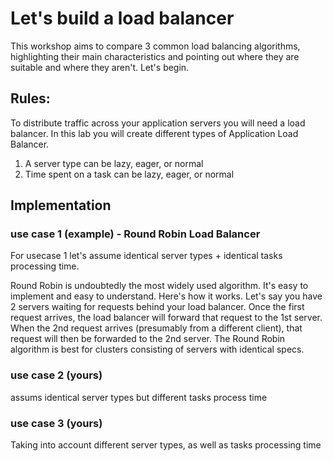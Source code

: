 # Let's build a load balancer

This workshop aims to compare 3 common load balancing algorithms, highlighting their main characteristics and pointing out where they are suitable and where they aren't. Let's begin.  



## Rules:
To distribute traffic across your application servers you will need a load balancer. In this lab you will create different types of Application Load Balancer.  
1. A server type can be lazy, eager, or normal  
1. Time spent on a task can be lazy, eager, or normal

## Implementation
### use case 1 (example) -  Round Robin Load Balancer  
For usecase 1 let's assume identical server types  + identical tasks processing time.  

Round Robin is undoubtedly the most widely used algorithm. It's easy to implement and easy to understand. Here's how it works. Let's say you have 2 servers waiting for requests behind your load balancer. Once the first request arrives, the load balancer will forward that request to the 1st server. When the 2nd request arrives (presumably from a different client), that request will then be forwarded to the 2nd server. The Round Robin algorithm is best for clusters consisting of servers with identical specs. 

### use case 2 (yours)
assums identical server types but different tasks process time  

### use case 3 (yours)
Taking into account different server types, as well as tasks processing time
